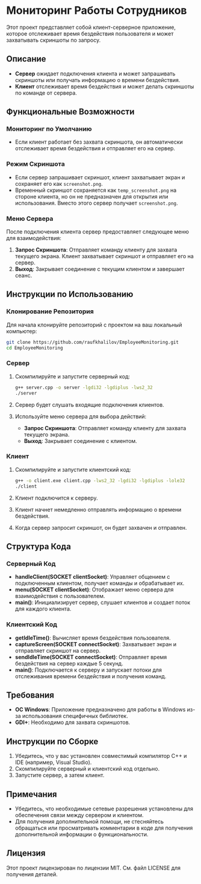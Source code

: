 # Мониторинг Работы Сотрудников

Этот проект представляет собой клиент-серверное приложение, которое отслеживает время бездействия пользователя и может захватывать скриншоты по запросу.

## Описание

- **Сервер** ожидает подключения клиента и может запрашивать скриншоты или получать информацию о времени бездействия.
- **Клиент** отслеживает время бездействия и может делать скриншоты по команде от сервера.

## Функциональные Возможности

### Мониторинг по Умолчанию

- Если клиент работает без захвата скриншота, он автоматически отслеживает время бездействия и отправляет его на сервер.

### Режим Скриншота

- Если сервер запрашивает скриншот, клиент захватывает экран и сохраняет его как `screenshot.png`.
- Временный скриншот сохраняется как `temp_screenshot.png` на стороне клиента, но он не предназначен для открытия или использования. Вместо этого сервер получает `screenshot.png`.

### Меню Сервера

После подключения клиента сервер предоставляет следующее меню для взаимодействия:

1. **Запрос Скриншота**: Отправляет команду клиенту для захвата текущего экрана. Клиент захватывает скриншот и отправляет его на сервер.
2. **Выход**: Закрывает соединение с текущим клиентом и завершает сеанс.

## Инструкции по Использованию

### Клонирование Репозитория

Для начала клонируйте репозиторий с проектом на ваш локальный компьютер:

```bash
git clone https://github.com/raufkhalilov/EmployeeMonitoring.git
cd EmployeeMonitoring
```

### Сервер

1. Скомпилируйте и запустите серверный код:
   ```bash
   g++ server.cpp -o server -lgdi32 -lgdiplus -lws2_32
   ./server
   ```

2. Сервер будет слушать входящие подключения клиентов.
3. Используйте меню сервера для выбора действий:
   - **Запрос Скриншота**: Отправляет команду клиенту для захвата текущего экрана.
   - **Выход**: Закрывает соединение с клиентом.

### Клиент

1. Скомпилируйте и запустите клиентский код:
   ```bash
   g++ -o client.exe client.cpp -lws2_32 -lgdi32 -lgdiplus -lole32
   ./client
   ```

2. Клиент подключится к серверу.
3. Клиент начнет немедленно отправлять информацию о времени бездействия.
4. Когда сервер запросит скриншот, он будет захвачен и отправлен.

## Структура Кода

### Серверный Код

- **handleClient(SOCKET clientSocket)**: Управляет общением с подключенным клиентом, получает команды и обрабатывает их.
- **menu(SOCKET clientSocket)**: Отображает меню сервера для взаимодействия с пользователем.
- **main()**: Инициализирует сервер, слушает клиентов и создает поток для каждого клиента.

### Клиентский Код

- **getIdleTime()**: Вычисляет время бездействия пользователя.
- **captureScreen(SOCKET connectSocket)**: Захватывает экран и отправляет скриншот на сервер.
- **sendIdleTime(SOCKET connectSocket)**: Отправляет время бездействия на сервер каждые 5 секунд.
- **main()**: Подключается к серверу и запускает потоки для отслеживания времени бездействия и получения команд.

## Требования

- **ОС Windows**: Приложение предназначено для работы в Windows из-за использования специфичных библиотек.
- **GDI+**: Необходимо для захвата скриншотов.

## Инструкции по Сборке

1. Убедитесь, что у вас установлен совместимый компилятор C++ и IDE (например, Visual Studio).
2. Скомпилируйте серверный и клиентский код отдельно.
3. Запустите сервер, а затем клиент.

## Примечания

- Убедитесь, что необходимые сетевые разрешения установлены для обеспечения связи между сервером и клиентом.
- Для получения дополнительной помощи, не стесняйтесь обращаться или просматривать комментарии в коде для получения дополнительной информации о функциональности.

## Лицензия

Этот проект лицензирован по лицензии MIT. См. файл LICENSE для получения деталей.
